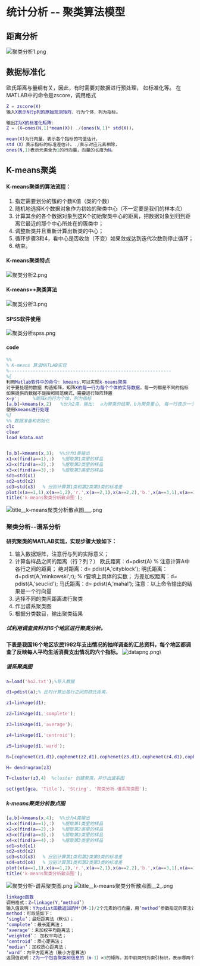 # 统计分析 -- 聚类算法模型


## 距离分析
![聚类分析1.png](https://img1.imgtp.com/2022/08/23/2WXz8OGM.png)

## 数据标准化
欧氏距离与量纲有关，因此，有时需要对数据进行预处理，
如标准化等。
在MATLAB中的命令是zscore，调用格式
```matlab
Z = zscore(X)
输入X表示N行p列的原始观测矩阵，行为个体，列为指标。

输出Z为X的标准化矩阵:
Z = (X–ones(N,1)*mean(X)) ./(ones(N,1)* std(X))，

mean(X)为行向量，表示各个指标的均值估计，
std（X）表示指标的标准差估计。./表示对应元素相除，
ones(N,1)表示元素全为1的行向量，向量的长度为N。
```

## K-means聚类

#### K-means聚类的算法流程：
1. 指定需要划分的簇的个数K值（类的个数）
2. 随机地选择K个数据对象作为初始的聚类中心（不一定要是我们的样本点）
3. 计算其余的各个数据对象到这K个初始聚类中心的距离，把数据对象划归到距离它最近的那个中心所处在的簇类中；
4. 调整新类并且重新计算出新类的中心；
5. 循环步骤3和4，看中心是否收敛（不变）如果敛或达到迭代次数则停止循环；
6. 结束。
####  K-means聚类特点
![聚类分析2.png](https://img1.imgtp.com/2022/08/23/5Y7mqKCk.png)
####  K-means++聚类算法
![聚类分析3.png](https://img1.imgtp.com/2022/08/23/NhUGpkGP.png)
#### SPSS软件使用
![聚类分析spss.png](https://img1.imgtp.com/2022/08/23/uU9ENIgi.png)

#### code
```matlab
%% 
% K-means 算法MATLAB实现
%-------------------------------------------------------------
%{
利用Matlab软件中的命令: kmeans,可以实现k-means聚类
对于要处理的数据 构造矩阵，矩阵X的每一行为每个个体的实际数据，每一列都是不同的指标
如果提供的数据不是按照规范模式，需要进行矩阵转置
x=y';     %矩阵x的行为个体，列为指标  
[a,b]=kmeans(x,2)　　%分为2类，输出:  a为聚类的结果，b为聚类重心, 每一行表示一个类的重心
使用kmeans进行处理 
%}
%% 数据准备和初始化
clc
clear
load kdata.mat


[a,b]=kmeans(x,3);  %%分为3类输出
x1=x(find(a==1),:)   %提取第1类里的样品
x2=x(find(a==2),:)   %提取第2类里的样品
x3=x(find(a==3),:)   %提取第3类里的样品
sd1=std(x1)
sd2=std(x2)　 
sd3=std(x3)　 % 分别计算第1类和第2类第3类的标准差
plot(x(a==1,1),x(a==1,2),'r.',x(a==2,1),x(a==2,2),'b.',x(a==3,1),x(a==3,2),'g.','MarkerSize',10)  %作出聚类的散点图
title('k-means聚类分析散点图');
```
![title__k-means聚类分析散点图___.png](https://img1.imgtp.com/2022/08/23/RHDR4wwv.png)





### 聚类分析--谱系分析
**研究聚类的MATLAB实现，实现步骤大致如下：**
1. 输入数据矩阵，注意行与列的实际意义；
2. 计算各样品之间的距离（行？列？）
    欧氏距离：d=pdist(A) % 注意计算A中各行之间的距离；
    绝对距离：d= pdist(A,'cityblock');
    明氏距离：d=pdist(A,'minkowski',r); % r要填上具体的实数；
    方差加权距离：d= pdist(A,'seuclid');
    马氏距离：d= pdist(A,'mahal');
    注意：以上命令输出的结果是一个行向量
3. 选择不同的类间距离进行聚类
4. 作出谱系聚类图
5. 根据分类数目，输出聚类结果

##### 试利用调查资料对16个地区进行聚类分析。
**下表是我国16个地区农民1982年支出情况的抽样调查的汇总资料，每个地区都调查了反映每人平均生活消费支出情况的六个指标。**
![datapng.png](https://img1.imgtp.com/2022/08/25/A5oIWW0R.png)\
##### 谱系聚类图
```matlab
a=load('ho2.txt');%导入数据

d1=pdist(a);% 此时计算出各行之间的欧氏距离，

z1=linkage(d1);

z2=linkage(d1,'complete');

z3=linkage(d1,'average');

z4=linkage(d1,'centroid');

z5=linkage(d1,'ward');

R=[cophenet(z1,d1),cophenet(z2,d1),cophenet(z3,d1),cophenet(z4,d1),cophenet(z5,d1)]

H= dendrogram(z3)

T=cluster(z3,4)  %cluster 创建聚类，并作出谱系图

set(get(gca, 'Title'), 'String', '聚类分析-谱系聚类图');

```
##### k-means聚类分析散点图
```matlab
[a,b]=kmeans(x,4);  %%分为4类输出
x1=x(find(a==1),:)   %提取第1类里的样品
x2=x(find(a==2),:)   %提取第2类里的样品
x3=x(find(a==3),:)   %提取第3类里的样品
x4=x(find(a==4),:)   %提取第3类里的样品
sd1=std(x1)
sd2=std(x2)　 
sd3=std(x3)　 % 分别计算第1类和第2类第3类的标准差
sd4=std(x4)　 % 分别计算第1类和第2类第3类的标准差
plot(x(a==1,1),x(a==1,2),'r.',x(a==2,1),x(a==2,2),'b.',x(a==3,1),x(a==3,2),'g.',x(a==4,1),x(a==4,2),'y.','MarkerSize',15)  %作出聚类的散点图
title('k-means聚类分析散点图');
```
![聚类分析-谱系聚类图.png](https://img1.imgtp.com/2022/08/25/5jNRsyj4.png)
![title__k-means聚类分析散点图__2_.png](https://img1.imgtp.com/2022/08/25/WLdu0fgA.png)
```matlab
linkage函数
调用格式：Z=linkage(Y,‘method’)
输入值说明：Y为pdist函数返回的M*(M-1)/2个元素的行向量，用‘method’参数指定的算法计算系统聚类树。
method：可取值如下：
‘single’：最短距离法（默认）；
‘complete’：最长距离法；
‘average’：未加权平均距离法；
‘weighted’： 加权平均法；
‘centroid’：质心距离法；
‘median’：加权质心距离法；
‘ward’：内平方距离法（最小方差算法）
返回值说明：Z为一个包含聚类树信息的（m-1）×3的矩阵，其中前两列为索引标识，表示哪两个序号的样本可以聚为同一类，第三列为这两个样本之间的距离。另外，除了M个样本以外，对于每次新产生的类，依次用M+1、M+2、…来标识
```

